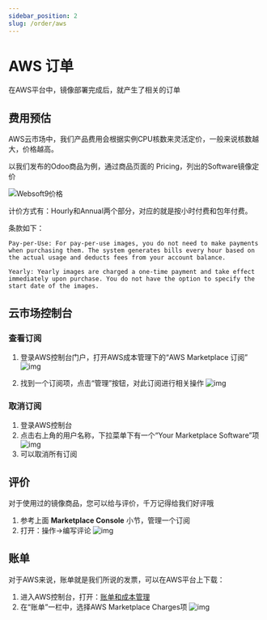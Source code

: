 ```yaml
---
sidebar_position: 2
slug: /order/aws
---
```


# AWS 订单

在AWS平台中，镜像部署完成后，就产生了相关的订单

## 费用预估

AWS云市场中，我们产品费用会根据实例CPU核数来灵活定价，一般来说核数越大，价格越高。

以我们发布的Odoo商品为例，通过商品页面的 Pricing，列出的Software镜像定价

![Websoft9价格](https://libs.websoft9.com/Websoft9/DocsPicture/en/aws/aws-mkpricing-websoft9.png)

计价方式有：Hourly和Annual两个部分，对应的就是按小时付费和包年付费。

条款如下：

``` text
Pay-per-Use: For pay-per-use images, you do not need to make payments when purchasing them. The system generates bills every hour based on the actual usage and deducts fees from your account balance.

Yearly: Yearly images are charged a one-time payment and take effect immediately upon purchase. You do not have the option to specify the start date of the images.

```


## 云市场控制台

### 查看订阅

1. 登录AWS控制台门户，打开AWS成本管理下的“AWS Marketplace 订阅”
   ![img](https://libs.websoft9.com/Websoft9/DocsPicture/zh/aws/aws-mkconsole-websoft9.png)

2. 找到一个订阅项，点击“管理”按钮，对此订阅进行相关操作
   ![img](https://libs.websoft9.com/Websoft9/DocsPicture/zh/aws/aws-mkconsolemanage-websoft9.png)

### 取消订阅

1. 登录AWS控制台
2. 点击右上角的用户名称，下拉菜单下有一个“Your Marketplace Software”项
   ![img](https://libs.websoft9.com/Websoft9/DocsPicture/en/aws/aws-yoursb-websoft9.png)
3. 可以取消所有订阅

## 评价

对于使用过的镜像商品，您可以给与评价，千万记得给我们好评哦

1. 参考上面 **Marketplace Console** 小节，管理一个订阅
2. 打开：操作->编写评论
   ![img](https://libs.websoft9.com/Websoft9/DocsPicture/en/aws/aws-mkreview-websoft9.png)

## 账单

对于AWS来说，账单就是我们所说的发票，可以在AWS平台上下载：

1. 进入AWS控制台，打开：[账单和成本管理](https://console.aws.amazon.com/billing/home#/)
2. 在“账单”一栏中，选择AWS Marketplace Charges项
   ![img](https://libs.websoft9.com/Websoft9/DocsPicture/zh/aws/aws-mkbilling-websoft9.png)